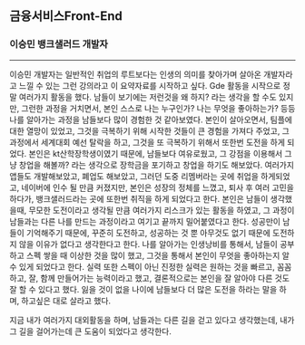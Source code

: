 ## 금융서비스Front-End
### 이승민 뱅크샐러드 개발자
---

이승민 개발자는 일반적인 취업의 루트보다는 인생의 의미를 찾아가며 살아온 개발자라고 느낄 수 있는 그런 강의라고 이 요약자료를 시작하고 싶다.
Gde 활동을 시작으로 정말 여러가지 활동을 했다. 남들이 보기에는 저런것을 왜 하지? 라는 생각을 할 수도 있지만, 그런한 과정을 거치면서, 본인 스스로 나는 누구인가? 나는 무엇을 좋아하는가? 등등 나를 알아가는 과정을 남들보다 많이 경험한 것 같아보였다.
본인이 살아오면서, 팀플에 대한 열망이 있었고, 그것을 극복하기 위해 시작한 것들이 큰 경험을 가져다 주었고, 그 과정에서 세계대회 예선 탈락을 하고, 그것을 또 극복하기 위해서 또한번 도전을 하게 되었다. 본인은 kt산학장학생이였기 때문에, 남들보다 여유로웠고, 그 강점을 이용해서 그냥 창업을 해볼까? 라는 생각으로 장학금을 포기하고 창업을 하기도 해보았다. 여러가지 앱들도 개발해보았고, 폐업도 해보았고, 그러던 도중 리멤버라는 곳에 취업을 하게되었고, 네이버에 인수 될 만큼 커졌지만, 본인은 성장의 정체를 느꼈고, 퇴사 후 여러 고민을 하다가, 뱅크샐러드라는 곳에 또한번 취직을 하게 되었다고 한다. 
본인은 남들이 생각했을때, 무모한 도전이라고 생각될 만큼 여러가지 리스크가 있는 활동을 하였고, 그 과정이 남들과는 다른 나를 만드는 과정이라고 여기고 끝까지 밀어붙였다고 한다.
성공만이 남들이 기억해주기 때문에, 꾸준히 도전하고, 성공하는 것 뿐 아무것도 없기 때문에 도전하지 않을 이유가 없다고 생각한다고 한다.
나를 알아가는 인생낭비를 통해서, 남들이 공부하고 스펙 쌓을 때 이상한 것을 많이 했고, 그것을 통해서 본인이 무엇을 좋아하는지 알 수 있게 되었다고 한다. 
실력 또한 스펙이 아닌 진정한 실력은 원하는 것을 빠르고, 꼼꼼하고, 잘, 함께 만들어가는 능력이라고 했고, 결론적으로는 본인을 잘 알아야 다른 것도 잘 할 수 있다고 했다. 
잃을 것이 없을 나이에 남들보다 더 많은 도전을 하라는 말을 하며, 하고싶은 대로 살라고 했다.

지금 내가 여러가지 대외활동을 하며, 남들과는 다른 길을 걷고 있다고 생각했는데, 내가 그 길을 걸어가는데 큰 도움이 되었다고 생각한다.
